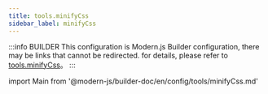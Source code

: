 ```yaml
---
title: tools.minifyCss
sidebar_label: minifyCss
---
```


:::info BUILDER
This configuration is Modern.js Builder configuration, there may be links that cannot be redirected. for details, please refer to [tools.minifyCss](https://modernjs.dev/builder/zh/api/config-tools.html#tools-minifycss)。
:::

import Main from '@modern-js/builder-doc/en/config/tools/minifyCss.md'

<Main />
